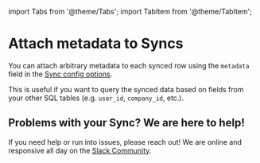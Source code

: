 import Tabs from '@theme/Tabs';
import TabItem from '@theme/TabItem';

# Attach metadata to Syncs

You can attach arbitrary metadata to each synced row using the `metadata` field in the [Sync config options](sync-all-options.md). 

This is useful if you want to query the synced data based on fields from your other SQL tables (e.g. `user_id`, `company_id`, etc.).

## Problems with your Sync? We are here to help!

If you need help or run into issues, please reach out! We are online and responsive all day on the [Slack Community](https://nango.dev/slack).